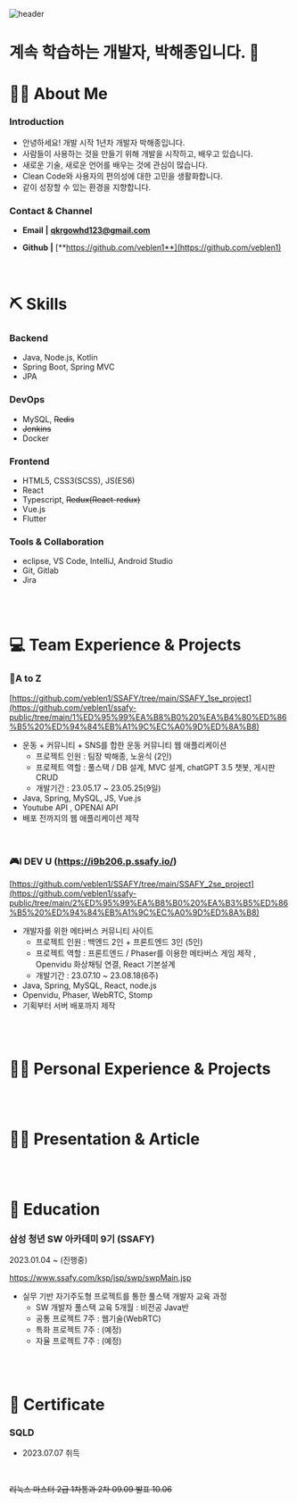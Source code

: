 ![header](https://capsule-render.vercel.app/api?type=waving&color=auto&height=200&section=header&text=veblen1's%20github&fontSize=50)

# 계속 학습하는 개발자, 박해종입니다. 👋

# 💁🏻 About Me

### Introduction

- 안녕하세요! 개발 시작 1년차 개발자 박해종입니다.
- 사람들이 사용하는 것을 만들기 위해 개발을 시작하고, 배우고 있습니다. 
- 새로운 기술, 새로운 언어를 배우는 것에 관심이 많습니다.
- Clean Code와 사용자의 편의성에 대한 고민을 생활화합니다.
- 같이 성장할 수 있는 환경을 지향합니다.

### Contact & Channel

- **Email** **|** **qkrgowhd123@gmail.com**

- **Github** **|** [**https://github.com/veblen1**](https://github.com/veblen1)
<br/><br/><br/>

# ⛏️ Skills

### Backend

- Java, Node.js, Kotlin
- Spring Boot, Spring MVC
- JPA

### DevOps

- MySQL, ~~Redis~~
- ~~Jenkins~~
- Docker

### Frontend

- HTML5, CSS3(SCSS), JS(ES6)
- React
- Typescript, ~~Redux(React-redux)~~
- Vue.js
- Flutter

### Tools & Collaboration

- eclipse, VS Code, IntelliJ, Android Studio
- Git, Gitlab
- Jira

<br/><br/>

# 💻 Team Experience & Projects

### 🏃A to Z
[https://github.com/veblen1/SSAFY/tree/main/SSAFY_1se_project](https://github.com/veblen1/ssafy-public/tree/main/1%ED%95%99%EA%B8%B0%20%EA%B4%80%ED%86%B5%20%ED%94%84%EB%A1%9C%EC%A0%9D%ED%8A%B8)
 - 운동 + 커뮤니티 + SNS를 합한 운동 커뮤니티 웹 애플리케이션
    - 프로젝트 인원 : 팀장 박해종, 노윤식 (2인)
    - 프로젝트 역할 : 풀스택 / DB 설계, MVC 설계, chatGPT 3.5 챗봇, 게시판 CRUD
    - 개발기간 : 23.05.17 ~ 23.05.25(9일)
 - Java, Spring, MySQL, JS, Vue.js
 - Youtube API , OPENAI API
 - 배포 전까지의 웹 애플리케이션 제작
<br/><br/><br/>

### 🎮I DEV U (https://i9b206.p.ssafy.io/)
[https://github.com/veblen1/SSAFY/tree/main/SSAFY_2se_project](https://github.com/veblen1/ssafy-public/tree/main/2%ED%95%99%EA%B8%B0%20%EA%B3%B5%ED%86%B5%20%ED%94%84%EB%A1%9C%EC%A0%9D%ED%8A%B8)
 - 개발자를 위한 메타버스 커뮤니티 사이트
    - 프로젝트 인원 : 백엔드 2인 + 프론트엔드 3인 (5인)
    - 프로젝트 역할 : 프론트엔드 / Phaser를 이용한 메타버스 게임 제작 , Openvidu 화상채팅 연결, React 기본설계
    - 개발기간 : 23.07.10 ~ 23.08.18(6주)
 - Java, Spring, MySQL, React, node.js
 - Openvidu, Phaser, WebRTC, Stomp
 - 기획부터 서버 배포까지 제작

<br/><br/>

# 🚴‍♂️ Personal Experience & Projects

<br/><br/>

# ✍🏻 Presentation & Article

<br/><br/>

# 📄 Education

### 삼성 청년 SW 아카데미 9기 (SSAFY)
2023.01.04 ~ (진행중)

https://www.ssafy.com/ksp/jsp/swp/swpMain.jsp


- 실무 기반 자기주도형 프로젝트를 통한 풀스택 개발자 교육 과정
    - SW 개발자 풀스택 교육 5개월 : 비전공 Java반
    - 공통 프로젝트 7주 : 웹기술(WebRTC)
    - 특화 프로젝트 7주 : (예정)
    - 자율 프로젝트 7주 : (예정)

<br/><br/>

# 🏅 Certificate

### SQLD

- 2023.07.07 취득

<br/>

~~리눅스 마스터 2급 1차통과 2차 09.09 발표 10.06~~
